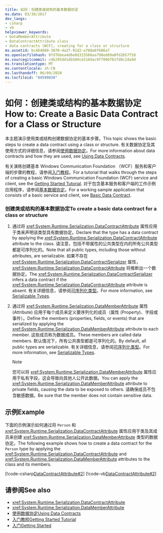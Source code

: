 ```yaml
---
title: 如何：创建类或结构的基本数据协定
ms.date: 03/30/2017
dev_langs:
- csharp
- vb
helpviewer_keywords:
- DataMemberAttribute
- DataContractAttribute class
- data contracts [WCF], creating for a class or structure
ms.assetid: bc464889-3070-4a2f-91d2-e788a0f686a7
ms.openlocfilehash: 0fd7bbea4d6e8d315566aa798ed89a0fd2657f58
ms.sourcegitcommit: cdb295dd1db589ce5169ac9ff096f01fd0c2da9d
ms.translationtype: MT
ms.contentlocale: zh-CN
ms.lasthandoff: 06/09/2020
ms.locfileid: "84599030"
---
```

# <a name="how-to-create-a-basic-data-contract-for-a-class-or-structure"></a><span data-ttu-id="2c5dc-102">如何：创建类或结构的基本数据协定</span><span class="sxs-lookup"><span data-stu-id="2c5dc-102">How to: Create a Basic Data Contract for a Class or Structure</span></span>
<span data-ttu-id="2c5dc-103">本主题演示使用类或结构创建数据协定的基本步骤。</span><span class="sxs-lookup"><span data-stu-id="2c5dc-103">This topic shows the basic steps to create a data contract using a class or structure.</span></span> <span data-ttu-id="2c5dc-104">有关数据协定及其使用方式的详细信息，请参阅[使用数据协定](using-data-contracts.md)。</span><span class="sxs-lookup"><span data-stu-id="2c5dc-104">For more information about data contracts and how they are used, see [Using Data Contracts](using-data-contracts.md).</span></span>  
  
 <span data-ttu-id="2c5dc-105">有关演练创建基本 Windows Communication Foundation （WCF）服务和客户端的步骤的教程，请参阅[入门教程](../getting-started-tutorial.md)。</span><span class="sxs-lookup"><span data-stu-id="2c5dc-105">For a tutorial that walks through the steps of creating a basic Windows Communication Foundation (WCF) service and client, see the [Getting Started Tutorial](../getting-started-tutorial.md).</span></span> <span data-ttu-id="2c5dc-106">对于包含基本服务和客户端的工作示例应用程序，请参阅[基本数据协定](../samples/basic-data-contract.md)。</span><span class="sxs-lookup"><span data-stu-id="2c5dc-106">For a working sample application that consists of a basic service and client, see [Basic Data Contract](../samples/basic-data-contract.md).</span></span>  
  
### <a name="to-create-a-basic-data-contract-for-a-class-or-structure"></a><span data-ttu-id="2c5dc-107">创建类或结构的基本数据协定</span><span class="sxs-lookup"><span data-stu-id="2c5dc-107">To create a basic data contract for a class or structure</span></span>  
  
1. <span data-ttu-id="2c5dc-108">通过将 <xref:System.Runtime.Serialization.DataContractAttribute> 属性应用于类来声明该类型具有数据协定。</span><span class="sxs-lookup"><span data-stu-id="2c5dc-108">Declare that the type has a data contract by applying the <xref:System.Runtime.Serialization.DataContractAttribute> attribute to the class.</span></span> <span data-ttu-id="2c5dc-109">请注意，包括不带属性的公共类型在内的所有公共类型都是可序列化的。</span><span class="sxs-lookup"><span data-stu-id="2c5dc-109">Note that all public types, including those without attributes, are serializable.</span></span> <span data-ttu-id="2c5dc-110">如果不存在 <xref:System.Runtime.Serialization.DataContractSerializer> 属性，<xref:System.Runtime.Serialization.DataContractAttribute> 将推断出一个数据协定。</span><span class="sxs-lookup"><span data-stu-id="2c5dc-110">The <xref:System.Runtime.Serialization.DataContractSerializer> infers a data contract if the <xref:System.Runtime.Serialization.DataContractAttribute> attribute is absent.</span></span> <span data-ttu-id="2c5dc-111">有关详细信息，请参阅[可序列化类型](serializable-types.md)。</span><span class="sxs-lookup"><span data-stu-id="2c5dc-111">For more information, see [Serializable Types](serializable-types.md).</span></span>  
  
2. <span data-ttu-id="2c5dc-112">通过将 <xref:System.Runtime.Serialization.DataMemberAttribute> 属性 (Attribute) 应用于每个成员来定义要序列化的成员（属性 (Property)、字段或事件）。</span><span class="sxs-lookup"><span data-stu-id="2c5dc-112">Define the members (properties, fields, or events) that are serialized by applying the <xref:System.Runtime.Serialization.DataMemberAttribute> attribute to each member.</span></span> <span data-ttu-id="2c5dc-113">这些成员称为数据成员。</span><span class="sxs-lookup"><span data-stu-id="2c5dc-113">These members are called data members.</span></span> <span data-ttu-id="2c5dc-114">默认情况下，所有公共类型都是可序列化的。</span><span class="sxs-lookup"><span data-stu-id="2c5dc-114">By default, all public types are serializable.</span></span> <span data-ttu-id="2c5dc-115">有关详细信息，请参阅[可序列化类型](serializable-types.md)。</span><span class="sxs-lookup"><span data-stu-id="2c5dc-115">For more information, see [Serializable Types](serializable-types.md).</span></span>  
  
    > [!NOTE]
    > <span data-ttu-id="2c5dc-116">您可以将 <xref:System.Runtime.Serialization.DataMemberAttribute> 属性应用于私有字段，这会导致向其他人公开此数据。</span><span class="sxs-lookup"><span data-stu-id="2c5dc-116">You can apply the <xref:System.Runtime.Serialization.DataMemberAttribute> attribute to private fields, causing the data to be exposed to others.</span></span> <span data-ttu-id="2c5dc-117">请确保成员不包含敏感数据。</span><span class="sxs-lookup"><span data-stu-id="2c5dc-117">Be sure that the member does not contain sensitive data.</span></span>  
  
## <a name="example"></a><span data-ttu-id="2c5dc-118">示例</span><span class="sxs-lookup"><span data-stu-id="2c5dc-118">Example</span></span>  
 <span data-ttu-id="2c5dc-119">下面的示例演示如何通过将 `Person` 和 <xref:System.Runtime.Serialization.DataContractAttribute> 属性应用于类及其成员来创建 <xref:System.Runtime.Serialization.DataMemberAttribute> 类型的数据协定。</span><span class="sxs-lookup"><span data-stu-id="2c5dc-119">The following example shows how to create a data contract for the `Person` type by applying the <xref:System.Runtime.Serialization.DataContractAttribute> and <xref:System.Runtime.Serialization.DataMemberAttribute> attributes to the class and its members.</span></span>  
  
 [!code-csharp[DataContractAttribute#2](../../../../samples/snippets/csharp/VS_Snippets_CFX/datacontractattribute/cs/overview.cs#2)]
 [!code-vb[DataContractAttribute#2](../../../../samples/snippets/visualbasic/VS_Snippets_CFX/datacontractattribute/vb/overview.vb#2)]  
  
## <a name="see-also"></a><span data-ttu-id="2c5dc-120">请参阅</span><span class="sxs-lookup"><span data-stu-id="2c5dc-120">See also</span></span>

- <xref:System.Runtime.Serialization.DataContractAttribute>
- <xref:System.Runtime.Serialization.DataMemberAttribute>
- [<span data-ttu-id="2c5dc-121">使用数据协定</span><span class="sxs-lookup"><span data-stu-id="2c5dc-121">Using Data Contracts</span></span>](using-data-contracts.md)
- [<span data-ttu-id="2c5dc-122">入门教程</span><span class="sxs-lookup"><span data-stu-id="2c5dc-122">Getting Started Tutorial</span></span>](../getting-started-tutorial.md)
- [<span data-ttu-id="2c5dc-123">入门</span><span class="sxs-lookup"><span data-stu-id="2c5dc-123">Getting Started</span></span>](../samples/getting-started-sample.md)

